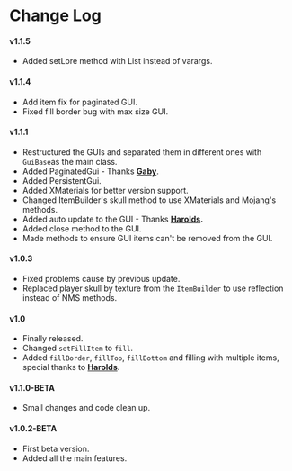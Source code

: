 # Change Log

#### v1.1.5

* Added setLore method with List instead of varargs.

#### v1.1.4

* Add item fix for paginated GUI.
* Fixed fill border bug with max size GUI.

#### v1.1.1

* Restructured the GUIs and separated them in different ones with `GuiBase`as the main class.
* Added PaginatedGui - Thanks [**Gaby**](https://github.com/iGabyTM).
* Added PersistentGui.
* Added XMaterials for better version support.
* Changed ItemBuilder's skull method to use XMaterials and Mojang's methods.
* Added auto update to the GUI - Thanks [**Harolds**](https://github.com/harry0198)**.**
* Added close method to the GUI.
* Made methods to ensure GUI items can't be removed from the GUI.

#### v1.0.3

* Fixed problems cause by previous update.
* Replaced player skull by texture from the `ItemBuilder` to use reflection instead of NMS methods.

#### v1.0

* Finally released.
* Changed `setFillItem` to `fill`.
* Added `fillBorder`, `fillTop`, `fillBottom` and filling with multiple items, special thanks to [**Harolds**](https://github.com/harry0198)**.**

#### v1.1.0-BETA

* Small changes and code clean up.

#### **v1.0.2-BETA**

* First beta version.
* Added all the main features.

